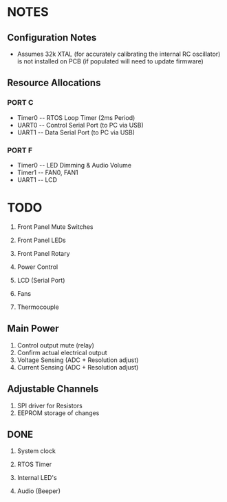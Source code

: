 # NOTES

## Configuration Notes

* Assumes 32k XTAL (for accurately calibrating the internal RC oscillator) is not installed on PCB (if populated will need to update firmware)



## Resource Allocations

### PORT C
* Timer0 -- RTOS Loop Timer (2ms Period)
* UART0 -- Control Serial Port (to PC via USB)
* UART1 -- Data Serial Port (to PC via USB)

### PORT F
* Timer0 -- LED Dimming & Audio Volume
* Timer1 -- FAN0, FAN1
* UART1  -- LCD

# TODO

1. Front Panel Mute Switches 

1. Front Panel LEDs

1. Front Panel Rotary

1. Power Control

1. LCD (Serial Port)

1. Fans

1. Thermocouple

## Main Power
1. Control output mute (relay)
2. Confirm actual electrical output
3. Voltage Sensing (ADC + Resolution adjust)
4. Current Sensing (ADC + Resolution adjust)

## Adjustable Channels
1. SPI driver for Resistors
2. EEPROM storage of changes





## DONE

1. System clock

1. RTOS Timer

1. Internal LED's

1. Audio (Beeper)